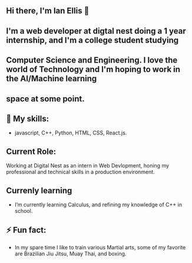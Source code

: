 ## Hi there, I'm Ian Ellis 👋



## I'm a web developer at digtal nest doing a 1 year internship, and I'm a college student studying 
## Computer Science and Engineering. I love the world of Technology and I'm hoping to work in the AI/Machine learning
## space at some point.

## 🔭 My skills:
-  javascript, C++, Python, HTML, CSS, React.js.

## Current Role:
 Working at Digital Nest as an intern in Web Devlopment, honing my professional and technical skills in a production environment.

## Currenly learning
- I’m currently learning Calculus, and refining my knowledge of C++ in school.

## ⚡ Fun fact:
- In my spare time I like to train various Martial arts, some of my favorite are Brazilian Jiu Jitsu, Muay Thai, and boxing.
